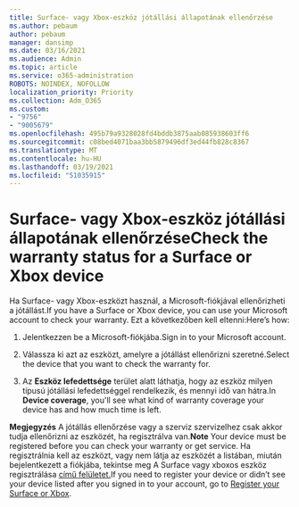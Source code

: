 ```yaml
---
title: Surface- vagy Xbox-eszköz jótállási állapotának ellenőrzése
ms.author: pebaum
author: pebaum
manager: dansimp
ms.date: 03/16/2021
ms.audience: Admin
ms.topic: article
ms.service: o365-administration
ROBOTS: NOINDEX, NOFOLLOW
localization_priority: Priority
ms.collection: Adm_O365
ms.custom:
- "9756"
- "9005679"
ms.openlocfilehash: 495b79a9328028fd4bddb3875aab085938603ff6
ms.sourcegitcommit: c08bed4071baa3bb5879496df3ed44fb828c8367
ms.translationtype: MT
ms.contentlocale: hu-HU
ms.lasthandoff: 03/19/2021
ms.locfileid: "51035915"
---
```

# <a name="check-the-warranty-status-for-a-surface-or-xbox-device"></a><span data-ttu-id="f7397-102">Surface- vagy Xbox-eszköz jótállási állapotának ellenőrzése</span><span class="sxs-lookup"><span data-stu-id="f7397-102">Check the warranty status for a Surface or Xbox device</span></span>

<span data-ttu-id="f7397-103">Ha Surface- vagy Xbox-eszközt használ, a Microsoft-fiókjával ellenőrizheti a jótállást.</span><span class="sxs-lookup"><span data-stu-id="f7397-103">If you have a Surface or Xbox device, you can use your Microsoft account to check your warranty.</span></span> <span data-ttu-id="f7397-104">Ezt a következőben kell eltenni:</span><span class="sxs-lookup"><span data-stu-id="f7397-104">Here’s how:</span></span>

1. <span data-ttu-id="f7397-105">Jelentkezzen be a Microsoft-fiókjába.</span><span class="sxs-lookup"><span data-stu-id="f7397-105">Sign in to your Microsoft account.</span></span> 

1. <span data-ttu-id="f7397-106">Válassza ki azt az eszközt, amelyre a jótállást ellenőrizni szeretné.</span><span class="sxs-lookup"><span data-stu-id="f7397-106">Select the device that you want to check the warranty for.</span></span>

1. <span data-ttu-id="f7397-107">Az **Eszköz lefedettsége** terület alatt láthatja, hogy az eszköz milyen típusú jótállási lefedettséggel rendelkezik, és mennyi idő van hátra.</span><span class="sxs-lookup"><span data-stu-id="f7397-107">In **Device coverage**, you'll see what kind of warranty coverage your device has and how much time is left.</span></span>

<span data-ttu-id="f7397-108">**Megjegyzés** A jótállás ellenőrzése vagy a szerviz szervizelhez csak akkor tudja ellenőrizni az eszközét, ha regisztrálva van.</span><span class="sxs-lookup"><span data-stu-id="f7397-108">**Note** Your device must be registered before you can check your warranty or get service.</span></span> <span data-ttu-id="f7397-109">Ha regisztrálnia kell az eszközt, vagy nem látja az eszközét a listában, miután bejelentkezett a fiókjába, tekintse meg A Surface vagy xboxos eszköz regisztrálása [című felületet.](https://support.microsoft.com/surface/register-your-surface-or-xbox-fd7d73f8-b0e6-c9fa-e83b-0b64652e2376)</span><span class="sxs-lookup"><span data-stu-id="f7397-109">If you need to register your device or didn’t see your device listed after you signed in to your account, go to [Register your Surface or Xbox](https://support.microsoft.com/surface/register-your-surface-or-xbox-fd7d73f8-b0e6-c9fa-e83b-0b64652e2376).</span></span>

